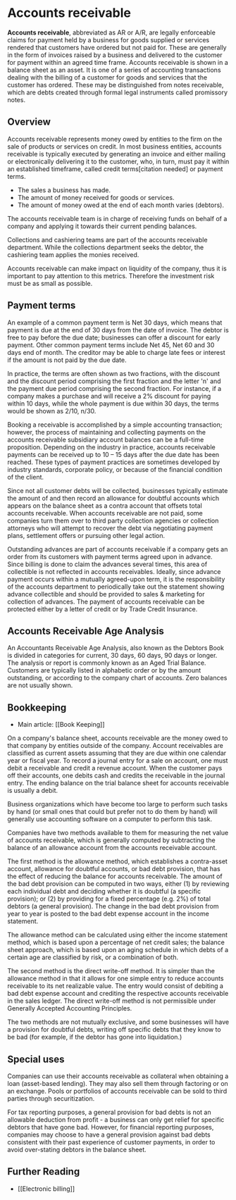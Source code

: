 # Accounts receivable

**Accounts receivable**, abbreviated as AR or A/R, are legally enforceable claims for payment held by a business for goods supplied or services rendered that customers have ordered but not paid for. These are generally in the form of invoices raised by a business and delivered to the customer for payment within an agreed time frame. Accounts receivable is shown in a balance sheet as an asset. It is one of a series of accounting transactions dealing with the billing of a customer for goods and services that the customer has ordered. These may be distinguished from notes receivable, which are debts created through formal legal instruments called promissory notes.

## Overview
Accounts receivable represents money owed by entities to the firm on the sale of products or services on credit. In most business entities, accounts receivable is typically executed by generating an invoice and either mailing or electronically delivering it to the customer, who, in turn, must pay it within an established timeframe, called credit terms[citation needed] or payment terms.
- The sales a business has made.
- The amount of money received for goods or services.
- The amount of money owed at the end of each month varies (debtors).

The accounts receivable team is in charge of receiving funds on behalf of a company and applying it towards their current pending balances.

Collections and cashiering teams are part of the accounts receivable department. While the collections department seeks the debtor, the cashiering team applies the monies received.

Accounts receivable can make impact on liquidity of the company, thus it is important to pay attention to this metrics. Therefore the investment risk must be as small as possible.

## Payment terms
An example of a common payment term is Net 30 days, which means that payment is due at the end of 30 days from the date of invoice. The debtor is free to pay before the due date; businesses can offer a discount for early payment. Other common payment terms include Net 45, Net 60 and 30 days end of month. The creditor may be able to charge late fees or interest if the amount is not paid by the due date.

In practice, the terms are often shown as two fractions, with the discount and the discount period comprising the first fraction and the letter 'n' and the payment due period comprising the second fraction. For instance, if a company makes a purchase and will receive a 2% discount for paying within 10 days, while the whole payment is due within 30 days, the terms would be shown as 2/10, n/30.

Booking a receivable is accomplished by a simple accounting transaction; however, the process of maintaining and collecting payments on the accounts receivable subsidiary account balances can be a full-time proposition. Depending on the industry in practice, accounts receivable payments can be received up to 10 – 15 days after the due date has been reached. These types of payment practices are sometimes developed by industry standards, corporate policy, or because of the financial condition of the client.

Since not all customer debts will be collected, businesses typically estimate the amount of and then record an allowance for doubtful accounts which appears on the balance sheet as a contra account that offsets total accounts receivable. When accounts receivable are not paid, some companies turn them over to third party collection agencies or collection attorneys who will attempt to recover the debt via negotiating payment plans, settlement offers or pursuing other legal action.

Outstanding advances are part of accounts receivable if a company gets an order from its customers with payment terms agreed upon in advance. Since billing is done to claim the advances several times, this area of collectible is not reflected in accounts receivables. Ideally, since advance payment occurs within a mutually agreed-upon term, it is the responsibility of the accounts department to periodically take out the statement showing advance collectible and should be provided to sales & marketing for collection of advances. The payment of accounts receivable can be protected either by a letter of credit or by Trade Credit Insurance.

## Accounts Receivable Age Analysis
An Accountants Receivable Age Analysis, also known as the Debtors Book is divided in categories for current, 30 days, 60 days, 90 days or longer. The analysis or report is commonly known as an Aged Trial Balance. Customers are typically listed in alphabetic order or by the amount outstanding, or according to the company chart of accounts. Zero balances are not usually shown.

## Bookkeeping
- Main article: [[Book Keeping]]

On a company's balance sheet, accounts receivable are the money owed to that company by entities outside of the company. Account receivables are classified as current assets assuming that they are due within one calendar year or fiscal year. To record a journal entry for a sale on account, one must debit a receivable and credit a revenue account. When the customer pays off their accounts, one debits cash and credits the receivable in the journal entry. The ending balance on the trial balance sheet for accounts receivable is usually a debit.

Business organizations which have become too large to perform such tasks by hand (or small ones that could but prefer not to do them by hand) will generally use accounting software on a computer to perform this task.

Companies have two methods available to them for measuring the net value of accounts receivable, which is generally computed by subtracting the balance of an allowance account from the accounts receivable account.

The first method is the allowance method, which establishes a contra-asset account, allowance for doubtful accounts, or bad debt provision, that has the effect of reducing the balance for accounts receivable. The amount of the bad debt provision can be computed in two ways, either (1) by reviewing each individual debt and deciding whether it is doubtful (a specific provision); or (2) by providing for a fixed percentage (e.g. 2%) of total debtors (a general provision). The change in the bad debt provision from year to year is posted to the bad debt expense account in the income statement.

The allowance method can be calculated using either the income statement method, which is based upon a percentage of net credit sales; the balance sheet approach, which is based upon an aging schedule in which debts of a certain age are classified by risk, or a combination of both.

The second method is the direct write-off method. It is simpler than the allowance method in that it allows for one simple entry to reduce accounts receivable to its net realizable value. The entry would consist of debiting a bad debt expense account and crediting the respective accounts receivable in the sales ledger. The direct write-off method is not permissible under Generally Accepted Accounting Principles.

The two methods are not mutually exclusive, and some businesses will have a provision for doubtful debts, writing off specific debts that they know to be bad (for example, if the debtor has gone into liquidation.)

## Special uses
Companies can use their accounts receivable as collateral when obtaining a loan (asset-based lending). They may also sell them through factoring or on an exchange. Pools or portfolios of accounts receivable can be sold to third parties through securitization.

For tax reporting purposes, a general provision for bad debts is not an allowable deduction from profit - a business can only get relief for specific debtors that have gone bad. However, for financial reporting purposes, companies may choose to have a general provision against bad debts consistent with their past experience of customer payments, in order to avoid over-stating debtors in the balance sheet. 

## Further Reading
- [[Electronic billing]]